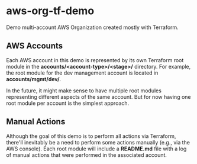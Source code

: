 # aws-org-tf-demo

Demo multi-account AWS Organization created mostly with Terraform.

## AWS Accounts

Each AWS account in this demo is represented by its own Terraform root module in the **accounts/\<account-type>/\<stage>/** directory. For example, the root module for the dev management account is located in **accounts/mgmt/dev/**.

In the future, it might make sense to have multiple root modules representing different aspects of the same account. But for now having one root module per account is the simplest approach.

## Manual Actions

Although the goal of this demo is to perform all actions via Terraform, there'll inevitably be a need to perform some actions manually (e.g., via the AWS console). Each root module will include a **README.md** file with a log of manual actions that were performed in the associated account.
